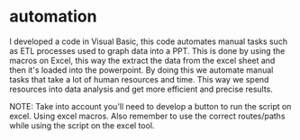 # automation
I developed a code in Visual Basic, this code automates manual tasks such as ETL processes used to graph data into a PPT. 
This is done by using the macros on Excel, this way the extract the data from the excel sheet and then it's loaded into the powerpoint. 
By doing this we automate manual tasks that take a lot of human resources and time. This way we spend resources into data analysis and get more efficient and precise results.

NOTE: Take into account you'll need to develop a button to run the script on excel. Using excel macros. Also remember to use the correct routes/paths while using the script on the excel tool.

